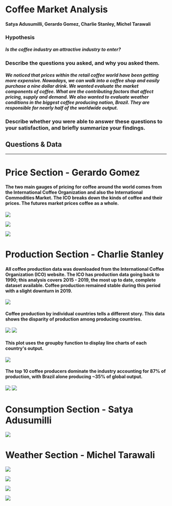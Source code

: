 # Coffee Market Analysis #
#### Satya Adusumilli, Gerardo Gomez, Charlie Stanley, Michel Tarawali ####

### Hypothesis ###
##### Is the coffee industry an attractive industry to enter? #####

### Describe the questions you asked, and why you asked them. ###
#####  We noticed that prices within the retail coffee world have been getting more expensive. Nowadays, we can walk into a coffee shop and easily purchase a nine dollar drink. We wanted evaluate the market components of coffee. What are the contributing factors that affect pricing, supply and demand. We also wanted to evaluate weather conditions in the biggest coffee producing nation, Brazil. They are responsible for nearly half of the worldwide output. #####

### Describe whether you were able to answer these questions to your satisfaction, and briefly summarize your findings. ###
#####  #####

## Questions & Data ##
---
# Price Section - Gerardo Gomez #

#### The two main gauges of pricing for coffee around the world comes from the International Coffee Organization and also the International Commodities Market. The ICO breaks down the kinds of coffee and their prices. The futures market prices coffee as a whole.

![](https://github.com/cstanley99/Coffee-Market-Analysis/blob/main/images/icopricing.png)

![](https://github.com/cstanley99/Coffee-Market-Analysis/blob/main/images/futuresprices.png)

![](https://github.com/cstanley99/Coffee-Market-Analysis/blob/main/images/combined_prices.png)


# Production Section - Charlie Stanley 

#### All coffee production data was downloaded from the International Coffee Organization (ICO) website.  The ICO has production data going back to 1990;  this analysis covers 2015 - 2019, the most up to date, complete dataset available. Coffee production remained stable during this period with a slight downturn in 2019. ####

![](https://github.com/cstanley99/Coffee-Market-Analysis/blob/main/images/total_prod_bar.png)

#### Coffee production by individual countries tells a different story.  This data shows the disparity of production among producing countries. ####

![](https://github.com/cstanley99/Coffee-Market-Analysis/blob/main/images/prod_by_country_vertical_bar.png)
![](https://github.com/cstanley99/Coffee-Market-Analysis/blob/main/images/prod_by_country_horizontal_bar.png)

#### This plot uses the groupby function to display line charts of each country's output. ####

![](https://github.com/cstanley99/Coffee-Market-Analysis/blob/main/images/by_country_prodplot.png)

#### The top 10 coffee producers dominate the industry accounting for 87% of production, with Brazil alone producing ~35% of global output. ####

![](https://github.com/cstanley99/Coffee-Market-Analysis/blob/main/images/top10barplot.png)
![](https://github.com/cstanley99/Coffee-Market-Analysis/blob/main/images/top10lineplot.png)







# Consumption Section - Satya Adusumilli #
![](https://github.com/cstanley99/Coffee-Market-Analysis/blob/main/images/CoffeeConsumption.png)

# Weather Section - Michel Tarawali #

![](https://github.com/cstanley99/group1/blob/main/images/Ave%20Temp%20in%20Brazil.png)

![](https://github.com/cstanley99/Coffee-Market-Analysis/blob/main/images/Ave%20Temp%20in%20Brazil.png)

![](https://github.com/cstanley99/Coffee-Market-Analysis/blob/main/images/Max%20Hum%20in%20Brazil.png)

![](https://github.com/cstanley99/group1/blob/main/images/Ave%20Wind%20in%20Brazil.png)
